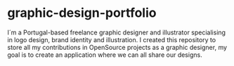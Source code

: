 # graphic-design-portfolio
I´m a Portugal-based freelance graphic designer and illustrator specialising in logo design, brand identity and illustration.
I created this repository to store all my contributions in OpenSource projects as a graphic designer, my goal is to create an application where we can all share our designs.

